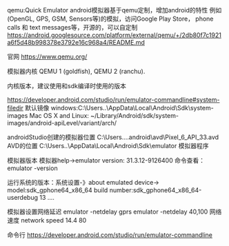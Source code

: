 
qemu:Quick Emulator
android模拟器基于qemu定制，增加android的特性 例如(OpenGL, GPS, GSM, Sensors等)的模拟，访问Google Play Store，
phone calls 和 text messages等，开源的，可以自定制
https://android.googlesource.com/platform/external/qemu/+/2db80f7c1921a6f5d48b998378e3792e16c968a4/README.md


官网
https://www.qemu.org/

模拟器内核
 QEMU 1 (goldfish), QEMU 2 (ranchu).

内核版本，建议使用和sdk编译时使用的版本

https://developer.android.com/studio/run/emulator-commandline#system-filedir
默认镜像
windows:C:\Users\..\AppData\Local\Android\Sdk\system-images
Mac OS X and Linux: ~/Library/Android/sdk/system-images/android-apiLevel/variant/arch/

androidStudio创建的模拟器位置
C:\Users\...\.android\avd\Pixel_6_API_33.avd    AVD的位置
C:\Users\..\AppData\Local\Android\Sdk\emulator  模拟器程序


模拟器版本
模拟器help->emulator version: 31.3.12-9126400
命令查看：emulator -version

运行系统的版本：系统设置-》about emulated device->
model:sdk_gphone64_x86_64
build number:sdk_gphone64_x86_64-userdebug 13 ....



模拟器设置网络延迟
emulator -netdelay gprs
emulator -netdelay 40,100
网络速度
network speed 14.4 80


命令行
https://developer.android.com/studio/run/emulator-commandline

